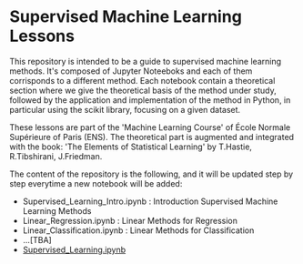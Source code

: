 # Supervised Machine Learning Lessons


This repository is intended to be a guide to supervised machine learning methods. It's composed of Jupyter Noteeboks and each
of them corrisponds to a different method. Each notebook contain a theoretical section where we give the theoretical basis
of the method under study, followed by the application and implementation of the method in Python, in particular using the scikit
library, focusing on a given dataset.

These lessons are part of the 'Machine Learning Course' of École Normale Supérieure of Paris (ENS). The theoretical part 
is augmented and integrated with the book: 'The Elements of Statistical Learning' by T.Hastie, R.Tibshirani, J.Friedman. 


The content of the repository is the following, and it will be updated step by step everytime a new notebook will be added:

- Supervised_Learning_Intro.ipynb : Introduction Supervised Machine Learning Methods
- Linear_Regression.ipynb : Linear Methods for Regression 
- Linear_Classification.ipynb : Linear Methods for Classification
- ...[TBA]
- [Supervised_Learning.ipynb](https://nbviewer.jupyter.org/github/bradipo89/Supervised_Machine_Learning_Lessons/blob/master/Supervised_Learning.ipynb#s2)
